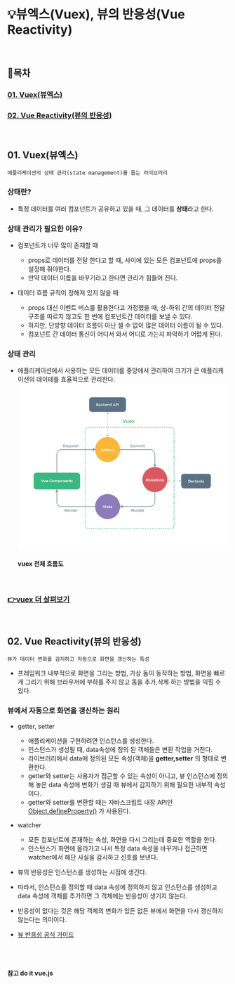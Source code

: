 # 💡뷰엑스(Vuex), 뷰의 반응성(Vue Reactivity)

<br>

## 📝목차 
### [01. Vuex(뷰엑스)](#01-Vuex(뷰엑스))

### [02. Vue Reactivity(뷰의 반응성)](#02-Vue-Reactivity(뷰의-반응성))

<br>

## 01. Vuex(뷰엑스)
    애플리케이션의 상태 관리(state management)를 돕는 라이브러리

### 상태란? 
  - 특정 데이터를 여러 컴포넌트가 공유하고 있을 때, 그 데이터를 **상태**라고 한다.

### 상태 관리가 필요한 이유? 
- 컴포넌트가 너무 많이 존재할 때 

  - props로 데이터를 전달 한다고 할 때, 사이에 있는 모든 컴포넌트에 props를 설정해 줘야한다.
  - 만약 데이터 이름을 바꾸기라고 한다면 관리가 힘들어 진다.

- 데이터 흐름 규칙이 정해져 있지 않을 때   

  - props 대신 이벤트 버스를 활용한다고 가정했을 때, 상-하위 간의 데이터 전달 구조를 따르지 않고도 한 번에 컴포넌트간 데이터를 보낼 수 있다.
  - 하지만, 단방향 데이터 흐름이 아닌 셀 수 없이 많은 데이터 이름이 될 수 있다. 
  - 컴포넌트 간 데이터 통신이 어디서 와서 어디로 가는지 파악하기 어렵게 된다.

### 상태 관리
- 에플리케이션에서 사용하는 모든 데이터를 중앙에서 관리하여 크기가 큰 애플리케이션의 데이테를 효율적으로 관리한다. 
  ![image](img/vuex-diagram.png) 
  #### vuex 전체 흐름도

<br> 

### [👉vuex 더 살펴보기](https://github.com/ahn-sujin/vuex-test/blob/master/README.md)  

<br>

## 02. Vue Reactivity(뷰의 반응성)
    뷰가 데이터 변화를 감지하고 자동으로 화면을 갱신하는 특성

- 프레임워크 내부적으로 화면을 그리는 방법, 가상 돔이 동작하는 방법, 화면을 빠르게 그리기 위해 브라우저에 부하를 주지 않고 돔을 추가,삭제 하는 방법을 익힐 수 있다.

### 뷰에서 자동으로 화면을 갱신하는 원리
- getter, setter
  - 애플리케이션을 구현하려면 인스턴스를 생성한다.
  - 인스턴스가 생성될 때, data속성에 정의 된 객체들은 변환 작업을 거친다.
  - 라이브러리에서 data에 정의된 모든 속성(객체)을 **getter,setter** 의 형태로 변환한다. 
  - getter와 setter는 사용자가 접근할 수 있는 속성이 아니고, 뷰 인스턴스에 정의해 놓은 data 속성에 변화가 생길 때 뷰에서 감지하기 위해 필요한 내부적 속성이다.
  - getter와 setter를 변환할 때는 자바스크립트 내장 API인 [Object.defineProperty()](https://developer.mozilla.org/ko/docs/Web/JavaScript/Reference/Global_Objects/Object/defineProperty) 가 사용된다.   

- watcher
  - 모든 컴포넌트에 존재하는 속성, 화면을 다시 그리는데 중요한 역할을 한다.
  - 인스턴스가 화면에 올라가고 나서 특정 data 속성을 바꾸거나 접근하면 watcher에서 해단 사실을 감시하고 신호를 보낸다.

- 뷰의 반응성은 인스턴스를 생성하는 시점에 생긴다. 
- 따라서, 인스턴스를 정의할 때 data 속성에 정의하지 않고 인스턴스를 생성하고 data 속성에 객체를 추가하면 그 객체에는 반응성이 생기지 않는다. 
- 반응성이 없다는 것은 해당 객체의 변화가 있든 없든 뷰에서 화면을 다시 갱신하지 않는다는 의미이다. 
- [뷰 반응성 공식 가이드](https://kr.vuejs.org/v2/guide/reactivity.html)

<br><br>
						  
#### 참고 do it vue.js
